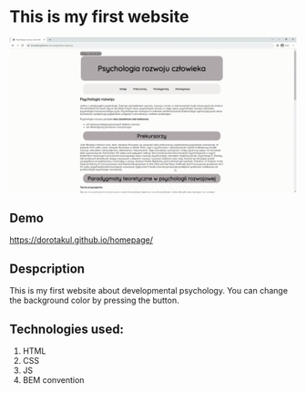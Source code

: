 # This is my first website
![my first website](https://github.com/DorotaKul/homepage/blob/main/images/homepage.gif?raw=true)

## Demo
https://dorotakul.github.io/homepage/
## Despcription
This is my first website about developmental psychology. You can change the background color by pressing the button. 
## Technologies used:
1. HTML
2. CSS
3. JS
4. BEM convention


